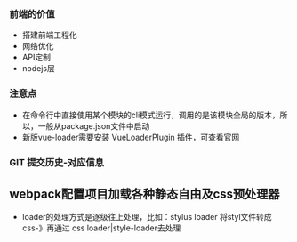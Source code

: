 ### 前端的价值
*   搭建前端工程化
*   网络优化
*   API定制
*   nodejs层

### 注意点
* 在命令行中直接使用某个模块的cli模式运行，调用的是该模块全局的版本，所以，一般从package.json文件中启动
* 新版vue-loader需要安装 VueLoaderPlugin 插件，可查看官网


### GIT 提交历史-对应信息

## webpack配置项目加载各种静态自由及css预处理器
* loader的处理方式是逐级往上处理，比如：stylus loader 将styl文件转成css-》再通过 css loader|style-loader去处理